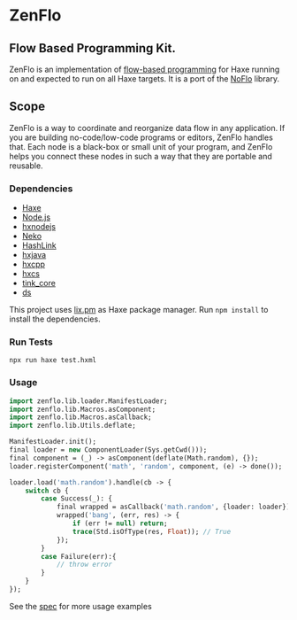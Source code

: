 # ZenFlo

## Flow Based Programming Kit.
ZenFlo is an implementation of [flow-based programming](http://en.wikipedia.org/wiki/Flow-based_programming) for Haxe running on and expected to run on all Haxe targets. It is a port of the [NoFlo](https://noflojs.org) library.

## Scope
ZenFlo is a way to coordinate and reorganize data flow in any application. If you are building no-code/low-code programs or editors, ZenFlo handles that. Each node is a black-box or small unit of your program, and ZenFlo helps you connect these nodes in such a way that they are portable and reusable.

### Dependencies

 * [Haxe](https://haxe.org/)
 * [Node.js](https://nodejs.org/)
 * [hxnodejs](https://lib.haxe.org/p/hxnodejs)
 * [Neko](https://nekovm.org)
 * [HashLink](https://hashlink.haxe.org)
 * [hxjava](https://lib.haxe.org/p/hxjava)
 * [hxcpp](https://lib.haxe.org/p/hxcpp)
 * [hxcs](https://lib.haxe.org/p/hxcs)
 * [tink_core](https://github.com/haxetink/tink_core)
 * [ds](https://github.com/zenturi/ds)

This project uses [lix.pm](https://github.com/lix-pm/lix.client) as Haxe package manager.
Run `npm install` to install the dependencies.

### Run Tests
```
npx run haxe test.hxml
```


### Usage 

```hx
import zenflo.lib.loader.ManifestLoader;
import zenflo.lib.Macros.asComponent;
import zenflo.lib.Macros.asCallback;
import zenflo.lib.Utils.deflate;

ManifestLoader.init();
final loader = new ComponentLoader(Sys.getCwd()));
final component = (_) -> asComponent(deflate(Math.random), {});
loader.registerComponent('math', 'random', component, (e) -> done());

loader.load('math.random').handle(cb -> {
    switch cb {
        case Success(_): {
            final wrapped = asCallback('math.random', {loader: loader});
            wrapped('bang', (err, res) -> {
                if (err != null) return;
                trace(Std.isOfType(res, Float)); // True
            });
        }
        case Failure(err):{
            // throw error
        }
    }
});
```

See the [spec](src/zenflo/spec) for more usage examples 

